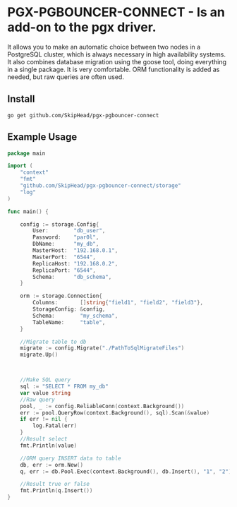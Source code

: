 # PGX-PGBOUNCER-CONNECT -  Is an add-on to the pgx driver.

It allows you to make an automatic choice between two nodes in a PostgreSQL cluster, 
which is always necessary in high availability systems.
It also combines database migration using the goose tool, 
doing everything in a single package. It is very comfortable.
ORM functionality is added as needed, but raw queries are often used.

## Install

``` go get github.com/SkipHead/pgx-pgbouncer-connect ```

## Example Usage

```go
package main

import (
	"context"
	"fmt"
	"github.com/SkipHead/pgx-pgbouncer-connect/storage"
	"log"
)

func main() {

	config := storage.Config{
		User:        "db_user",
		Password:    "par0l",
		DbName:      "my_db",
		MasterHost:  "192.168.0.1",
		MasterPort:  "6544",
		ReplicaHost: "192.168.0.2",
		ReplicaPort: "6544",
		Schema:      "db_schema",
	}

	orm := storage.Connection{
		Columns:       []string{"field1", "field2", "field3"},
		StorageConfig: &config,
		Schema:        "my_schema",
		TableName:     "table",
	}

	//Migrate table to db
	migrate := config.Migrate("./PathToSqlMigrateFiles")
	migrate.Up()



	//Make SQL query
	sql := "SELECT * FROM my_db"
	var value string
	//Raw query 
	pool, _ := config.ReliableConn(context.Background())
	err := pool.QueryRow(context.Background(), sql).Scan(&value)
	if err != nil {
		log.Fatal(err)
	}
	//Result select
	fmt.Println(value)

	//ORM query INSERT data to table
	db, err := orm.New()
	q, err := db.Pool.Exec(context.Background(), db.Insert(), "1", "2")

	//Result true or false
	fmt.Println(q.Insert())
}
```
